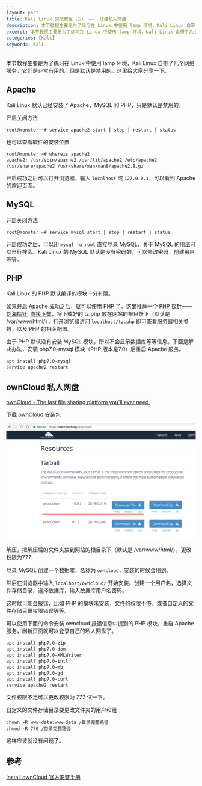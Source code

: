 ```yaml
---
layout: post
title: Kali Linux 实战教程（五） ——  搭建私人网盘
description: 本节教程主要是为了练习在 Linux 中使用 lamp 环境，Kali Linux 自带了几个网络服务，它们是非常有用的。但是默认是禁用的。这里给大家分享一下。
excerpt: 本节教程主要是为了练习在 Linux 中使用 lamp 环境，Kali Linux 自带了几个网络服务，它们是非常有用的。但是默认是禁用的。这里给大家分享一下。
categories: [Kali]
keywords: Kali
---
```


本节教程主要是为了练习在 Linux 中使用 lamp 环境，Kali Linux 自带了几个网络服务，它们是非常有用的。但是默认是禁用的。这里给大家分享一下。

## Apache

Kali Linux 默认已经安装了 Apache，MySQL 和 PHP，只是默认是禁用的。

开启关闭方法

```
root@monster:~# service apache2 start | stop | restart | status
```

也可以查看软件的安装位置

```
root@monster:~# whereis apache2
apache2: /usr/sbin/apache2 /usr/lib/apache2 /etc/apache2 /usr/share/apache2 /usr/share/man/man8/apache2.8.gz
```

开启成功之后可以打开浏览器，输入 `localhost` 或 `127.0.0.1`，可以看到 Apache 的欢迎页面。

## MySQL

开启关闭方法

```
root@monster:~# service mysql start | stop | restart | status
```

开启成功之后，可以用 `mysql -u root` 直接登录 MySQL，关于 MySQL 的用法可以自行搜索。Kali Linux 的 MySQL 默认是没有密码的，可以修改密码，创建用户等等。

## PHP

Kali Linux 的 PHP 默认编译的模块十分有限。

如果开启 Apache 成功之后，就可以使用 PHP 了。这里推荐一个 [PHP 探针——刘海探针](https://github.com/kmvan/x-prober), [直接下载](https://download.0xl2oot.cn/tz.php)，将下载好的 tz.php 放在网站的根目录下（默认是 /var/www/html/），打开浏览器访问 `localhost/tz.php` 即可查看服务器相关参数，以及 PHP 的相关配置。

由于 PHP 默认没有安装 MySQL 模块，所以不会显示数据库等等信息。下面是解决办法，安装 php7.0-mysql 模块（PHP 版本是7.0）后重启 Apache 服务。

```
apt install php7.0-mysql
service apache2 restart
```

## ownCloud 私人网盘

[ownCloud - The last file sharing platform you'll ever need.](https://owncloud.org/)

下载 [ownCloud 安装包](https://owncloud.org/download/)

![ownCloud](/images/post/kali/owncloud.png)

解压，把解压后的文件夹放到网站的根目录下（默认是 /var/www/html/），更改权限为777.

登录 MySQL 创建一个数据库，名称为 `owncloud`，安装的时候会用到。

然后在浏览器中输入 `localhost/owncloud/` 开始安装。创建一个用户名，选择文件存储目录，选择数据库，输入数据库用户名密码。

这时候可能会报错，比如 PHP 的模块未安装，文件的权限不够，或者自定义的文件存储目录权限错误等等。

可以使用下面的命令安装 owncloud 报错信息中提到的 PHP 模块，重启 Apache 服务，刷新页面就可以登录自己的私人网盘了。

```
apt install php7.0-zip
apt install php7.0-dom
apt install php7.0-XMLWriter
apt install php7.0-intl
apt install php7.0-mb
apt install php7.0-gd
apt install php7.0-curl
service apache2 restart
```

文件权限不足可以更改权限为 777 试一下。

自定义的文件存储目录要更改文件夹的用户和组

```
chown -R www-data:www-data /目录完整路径
chmod -R 770 /目录完整路径
```

这样应该就没有问题了。


## 参考

[Install ownCloud 官方安装手册](https://doc.owncloud.org/server/latest/admin_manual/installation/source_installation.html#install-owncloud)

